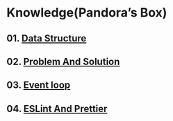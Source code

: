 # Knowledge(Pandora’s Box)

## 01. [Data Structure](https://github.com/KangJiJi/Study/tree/master/JS/Knowledge/DataStructure)

## 02. [Problem And Solution](https://github.com/KangJiJi/Study/tree/master/JS/Knowledge/ProblemAndSolution)

## 03. [Event loop](https://github.com/KangJiJi/Study/tree/master/JS/Knowledge/EventLoop)

## 04. [ESLint And Prettier](https://github.com/KangJiJi/Study/tree/master/JS/Knowledge/ESLintAndPrettier)
